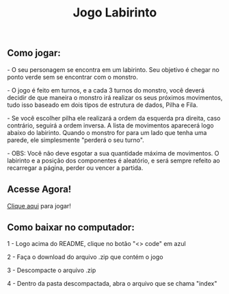 <div align = "center">
  <h1>Jogo Labirinto</h1>
</div>

<br>
<h2>Como jogar:</h2>
<p>- O seu personagem se encontra em um labirinto. Seu objetivo é chegar no ponto verde sem se encontrar com o monstro.</p>
<p>- O jogo é feito em turnos, e a cada 3 turnos do monstro, você deverá decidir de que maneira o monstro irá realizar os seus próximos movimentos, tudo isso baseado em dois tipos de estrutura de dados, Pilha e Fila.</p>
<p>- Se você escolher pilha ele realizará a ordem da esquerda pra direita, caso contrário, seguirá a ordem inversa. A lista de movimentos aparecerá logo abaixo do labirinto. Quando o monstro for para um lado que tenha uma parede, ele simplesmente "perderá o seu turno".</p>
<p>- OBS: Você não deve esgotar a sua quantidade máxima de movimentos. O labirinto e a posição dos componentes é aleatório, e será sempre refeito ao recarregar a página, perder ou vencer a partida.</p>

<h2>Acesse Agora!</h2>
<p><a href="https://jogo-labirinto.vercel.app/" target="_blank">Clique aqui</a> para jogar!</p>

<h2>Como baixar no computador:</h2>
<p>1 - Logo acima do README, clique no botão "<> code" em azul</p>
<p>2 - Faça o download do arquivo .zip que contém o jogo</p>
<p>3 - Descompacte o arquivo .zip</p>
<p>4 - Dentro da pasta descompactada, abra o arquivo que se chama "index"</p>
